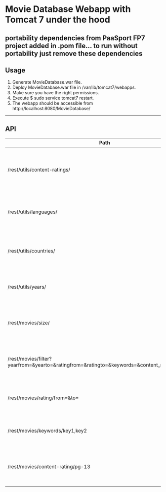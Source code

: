 # Movie Database Webapp with Tomcat 7 under the hood

portability dependencies from PaaSport FP7 project added in .pom file... to run without portability just remove these dependencies
----
## Usage
1. Generate MovieDatabase.war file.
2. Deploy MovieDatabase.war file in /var/lib/tomcat7/webapps.
3. Make sure you have the right permissions.
4. Execute $ sudo service tomcat7 restart.
5. The webapp should be accessible from http://localhost:8080/MovieDatabase/

----
## API

| Path                                                                                           	| Method 	| Response                                                        	|
|------------------------------------------------------------------------------------------------	|--------	|-----------------------------------------------------------------	|
| /rest/utils/content-ratings/                                                                   	| GET    	| Returns all the unique values for Content Ratings e.g. PG-13    	|
| /rest/utils/languages/                                                                         	| GET    	| Returns all the unique values for Languages e.g. English        	|
| /rest/utils/countries/                                                                         	| GET    	| Returns all the unique values for Countries e.g. United Kingdom 	|
| /rest/utils/years/                                                                             	| GET    	| Returns all the unique values for Years e.g. 2015               	|
| /rest/movies/size/                                                                             	| GET    	| Returns the total size of movies in our database.               	|
| /rest/movies/filter?yearfrom=&yearto=&ratingfrom=&ratingto=&keywords=&content_rating=&language 	| GET    	| Returns the movies based on the results of the queries.         	|
| /rest/movies/rating/from=&to=                                                                  	| GET    	| Returns the movies between the given ratings.                   	|
| /rest/movies/keywords/key1,key2                                                                	| GET    	| Returns the movies containing the given keywords.               	|
| /rest/movies/content-rating/pg-13                                                              	| GET    	| Returns the movies that are of the given Content-Rating.        	| 
